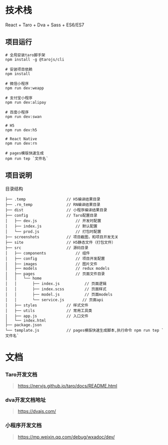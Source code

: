 # 技术栈

React + Taro + Dva + Sass + ES6/ES7

## 项目运行

```
# 全局安装taro脚手架
npm install -g @tarojs/cli

# 安装项目依赖
npm install

# 微信小程序
npm run dev:weapp

# 支付宝小程序
npm run dev:alipay

# 百度小程序
npm run dev:swan

# H5
npm run dev:h5

# React Native
npm run dev:rn

# pages模版快速生成
npm run tep `文件名`

```

## 项目说明

目录结构

    ├── .temp                  // H5编译结果目录
    ├── .rn_temp               // RN编译结果目录
    ├── dist                   // 小程序编译结果目录
    ├── config                 // Taro配置目录
    │   ├── dev.js                 // 开发时配置
    │   ├── index.js               // 默认配置
    │   └── prod.js                // 打包时配置
    ├── screenshots            // 项目截图，和项目开发无关
    ├── site                   // H5静态文件（打包文件）
    ├── src                    // 源码目录
    │   ├── components             // 组件
    │   ├── config                 // 项目开发配置
    │   ├── images                 // 图片文件
    │   ├── models                 // redux models
    │   ├── pages                  // 页面文件目录
    │   │   └── home
    │   │       ├── index.js           // 页面逻辑
    │   │       ├── index.scss         // 页面样式
    │   │       ├── model.js           // 页面models
    │   │       └── service.js        // 页面api
    │   ├── styles             // 样式文件
    │   ├── utils              // 常用工具类
    │   ├── app.js             // 入口文件
    │   └── index.html
    ├── package.json
    └── template.js            // pages模版快速生成脚本,执行命令 npm run tep `文件名`


# 文档

### Taro开发文档

> https://nervjs.github.io/taro/docs/README.html

### dva开发文档地址

> https://dvajs.com/

### 小程序开发文档

> https://mp.weixin.qq.com/debug/wxadoc/dev/
